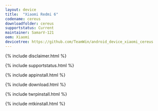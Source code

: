 ```yaml
---
layout: device
title:  "Xiaomi Redmi 6"
codename: cereus
downloadfolder: cereus
supportstatus: Current
maintainer: SamarV-121
oem: Xiaomi
devicetree: https://github.com/TeamWin/android_device_xiaomi_cereus
---
```


{% include disclaimer.html %}

{% include supportstatus.html %}

{% include appinstall.html %}

{% include download.html %}

{% include twrpinstall.html %}

{% include mtkinstall.html %}

